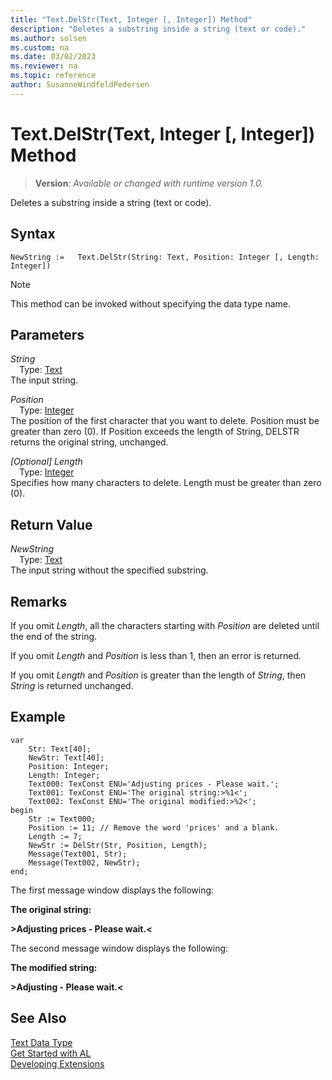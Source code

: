 ```yaml
---
title: "Text.DelStr(Text, Integer [, Integer]) Method"
description: "Deletes a substring inside a string (text or code)."
ms.author: solsen
ms.custom: na
ms.date: 03/02/2023
ms.reviewer: na
ms.topic: reference
author: SusanneWindfeldPedersen
---
```

[//]: # (START>DO_NOT_EDIT)
[//]: # (IMPORTANT:Do not edit any of the content between here and the END>DO_NOT_EDIT.)
[//]: # (Any modifications should be made in the .xml files in the ModernDev repo.)
# Text.DelStr(Text, Integer [, Integer]) Method
> **Version**: _Available or changed with runtime version 1.0._

Deletes a substring inside a string (text or code).


## Syntax
```AL
NewString :=   Text.DelStr(String: Text, Position: Integer [, Length: Integer])
```
> [!NOTE]
> This method can be invoked without specifying the data type name.
## Parameters
*String*  
&emsp;Type: [Text](text-data-type.md)  
The input string.  

*Position*  
&emsp;Type: [Integer](../integer/integer-data-type.md)  
The position of the first character that you want to delete. Position must be greater than zero (0). If Position exceeds the length of String, DELSTR returns the original string, unchanged.  

*[Optional] Length*  
&emsp;Type: [Integer](../integer/integer-data-type.md)  
Specifies how many characters to delete. Length must be greater than zero (0).  


## Return Value
*NewString*  
&emsp;Type: [Text](text-data-type.md)  
The input string without the specified substring.


[//]: # (IMPORTANT: END>DO_NOT_EDIT)

## Remarks  
 If you omit *Length*, all the characters starting with *Position* are deleted until the end of the string.  
  
 If you omit *Length* and *Position* is less than 1, then an error is returned.  
  
 If you omit *Length* and *Position* is greater than the length of *String*, then *String* is returned unchanged.  
  
## Example

```al
var
    Str: Text[40];
    NewStr: Text[40];
    Position: Integer;
    Length: Integer;
    Text000: TexConst ENU='Adjusting prices - Please wait.';
    Text001: TexConst ENU='The original string:>%1<';
    Text002: TexConst ENU='The original modified:>%2<';
begin
    Str := Text000;  
    Position := 11; // Remove the word 'prices' and a blank.  
    Length := 7;  
    NewStr := DelStr(Str, Position, Length);  
    Message(Text001, Str);  
    Message(Text002, NewStr);  
end;
```  
  
 The first message window displays the following:  
  
 **The original string:**  
  
 **>Adjusting prices - Please wait.\<**  
  
 The second message window displays the following:  
  
 **The modified string:**  
  
 **>Adjusting - Please wait.\<**  
  

## See Also
[Text Data Type](text-data-type.md)  
[Get Started with AL](../../devenv-get-started.md)  
[Developing Extensions](../../devenv-dev-overview.md)